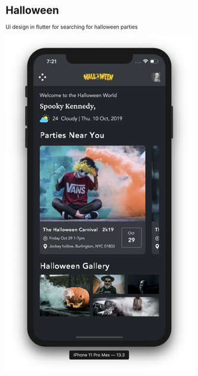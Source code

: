 # Halloween

Ui design in flutter for searching for halloween parties

![screenshot](screenshot.png)
